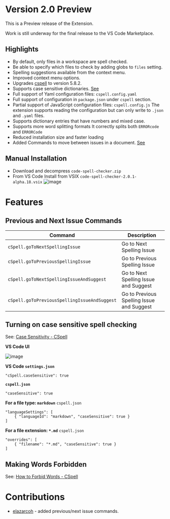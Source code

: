 # Version 2.0 Preview

This is a Preview release of the Extension.

Work is still underway for the final release to the VS Code Marketplace.

## Highlights

-   By default, only files in a workspace are spell checked.
-   Be able to specify which files to check by adding globs to `files` setting.
-   Spelling suggestions available from the context menu.
-   Improved context menu options.
-   Upgrades [cspell](https://www.npmjs.com/package/cspell) to version 5.8.2.
-   Supports case sensitive dictionaries. [See](#Turning-on-case-sensitive-spell-checking)
-   Full support of Yaml configuration files: `cspell.config.yaml`
-   Full support of configuration in `package.json` under `cspell` section.
-   Partial support of JavaScript configuration files: `cspell.config.js`
    The extension supports reading the configuration but can only write to `.json` and `.yaml` files.
-   Supports dictionary entries that have numbers and mixed case.
-   Supports more word splitting formats
    It correctly splits both `ERRORcode` and `ERRORCode`
-   Reduced installation size and faster loading
-   Added Commands to move between issues in a document. [See](#Previous-and-Next-Issue-Commands)

## Manual Installation

-   Download and decompress `code-spell-checker.zip`
-   From VS Code Install from VSIX `code-spell-checker-2.0.1-alpha.18.vsix`
    ![image](https://user-images.githubusercontent.com/3740137/120071300-f0a27600-c08e-11eb-9828-155be0405510.png)

# Features

## Previous and Next Issue Commands

| Command                                      | Description                               |
| -------------------------------------------- | ----------------------------------------- |
| `cSpell.goToNextSpellingIssue`               | Go to Next Spelling Issue                 |
| `cSpell.goToPreviousSpellingIssue`           | Go to Previous Spelling Issue             |
| `cSpell.goToNextSpellingIssueAndSuggest`     | Go to Next Spelling Issue and Suggest     |
| `cSpell.goToPreviousSpellingIssueAndSuggest` | Go to Previous Spelling Issue and Suggest |

## Turning on case sensitive spell checking

See: [Case Sensitivity - CSpell](https://streetsidesoftware.github.io/cspell/docs/case-sensitive/)

**VS Code UI**

![image](https://user-images.githubusercontent.com/3740137/129460586-498f1bf4-3b53-43d6-b525-7ad283b8e8bf.png)

**VS Code `settings.json`**

```jsonc
"cSpell.caseSensitive": true
```

**`cspell.json`**

```jsonc
"caseSensitive": true
```

**For a file type: `markdown`**
`cspell.json`

```jsonc
"languageSettings": [
    { "languageId": "markdown", "caseSensitive": true }
]
```

**For a file extension: `*.md`**
`cspell.json`

```jsonc
"overrides": [
    { "filename": "*.md", "caseSensitive": true }
]
```

## Making Words Forbidden

See: [How to Forbid Words - CSpell](https://streetsidesoftware.github.io/cspell/docs/forbidden-words/)

# Contributions

-   [elazarcoh](https://github.com/elazarcoh) - added previous/next issue commands.

<!---
cspell:ignore elazarcoh
--->

